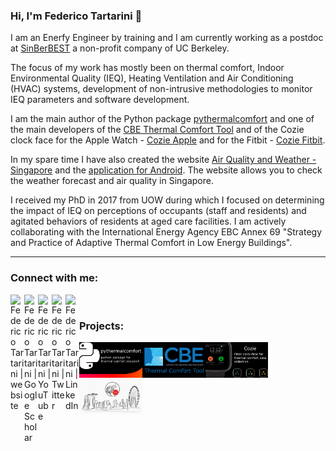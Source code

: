 ### Hi, I'm Federico Tartarini 👋

I am an Enerfy Engineer by training and I am currently working as a postdoc at [SinBerBEST](https://sinberbest.berkeley.edu) a non-profit company of UC Berkeley. 

The focus of my work has mostly been on thermal comfort, Indoor Environmental Quality (IEQ), Heating Ventilation and Air Conditioning (HVAC) systems, development of non-intrusive methodologies to monitor IEQ parameters and software development.

I am the main author of the Python package [pythermalcomfort] and one of the main developers of the [CBE Thermal Comfort Tool] and of the Cozie clock face for the Apple Watch - [Cozie Apple] and for the Fitbit - [Cozie Fitbit].

In my spare time I have also created the website [Air Quality and Weather - Singapore] and the [application for Android](https://play.google.com/store/apps/details?id=com.airqualityapp&hl=en). The website allows you to check the weather forecast and air quality in Singapore.

I received my PhD in 2017 from UOW during which I focused on determining the impact of IEQ on perceptions of occupants (staff and residents) and agitated behaviors of residents at aged care facilities. I am actively collaborating with the International Energy Agency EBC Annex 69 "Strategy and Practice of Adaptive Thermal Comfort in Low Energy Buildings". 

---
### Connect with me:

[<img align="left" alt="Federico Tartarini | website" width="22px" src="https://img.icons8.com/material-rounded/24/000000/user-male-circle.png" />][website]
[<img align="left" alt="Federico Tartarini | Google Scholar" width="22px" src="https://img.icons8.com/material-rounded/24/000000/google-scholar.png" />][scholar]
[<img align="left" alt="Federico Tartarini | YouTube" width="22px" src="https://cdn.jsdelivr.net/npm/simple-icons@v3/icons/youtube.svg" />][youtube]
[<img align="left" alt="Federico Tartarini | Twitter" width="22px" src="https://cdn.jsdelivr.net/npm/simple-icons@v3/icons/twitter.svg" />][twitter]
[<img align="left" alt="Federico Tartarini | LinkedIn" width="22px" src="https://cdn.jsdelivr.net/npm/simple-icons@v3/icons/linkedin.svg" />][linkedin]

<br />

### Projects:

[<img align="left" alt="pythermalcomfort" width="20%" src="https://github.com/FedericoTartarini/FedericoTartarini.github.io/blob/master/img/portfolio/pythermalcomfort.png" />][pythermalcomfort]
[<img align="left" alt="CBE Thermal Comfort Tool" width="20%" src="https://github.com/FedericoTartarini/FedericoTartarini.github.io/blob/master/img/portfolio/comforttool.png" />][CBE Thermal Comfort Tool]
[<img align="left" alt="Cozie Fitbit" width="20%" src="https://github.com/FedericoTartarini/FedericoTartarini.github.io/blob/master/img/portfolio/cozie.png" />][Cozie Fitbit]
[<img align="left" alt="Cozie Fitbit" width="20%" src="https://github.com/FedericoTartarini/FedericoTartarini.github.io/blob/master/img/portfolio/air-quality-sg-android.png" />][Air Quality and Weather - Singapore]


[website]: https://federicotartarini.github.io
[scholar]: https://scholar.google.com/citations?user=QcamSPwAAAAJ&hl=en
[twitter]: https://twitter.com/FedericoTartar1
[youtube]: https://www.youtube.com/channel/UCRjhrVMfeAurqHm4BnTNgyw?view_as=subscriber
[linkedin]: https://www.linkedin.com/in/federico-tartarini-3991995b/
[pythermalcomfort]: https://pythermalcomfort.readthedocs.io/en/latest/readme.html
[CBE Thermal Comfort Tool]: https://comfort.cbe.berkeley.edu
[Air Quality and Weather - Singapore]: https://weathersg.com
[Cozie Apple]: https://cozie-apple.netlify.app
[Cozie Fitbit]: https://cozie.app
